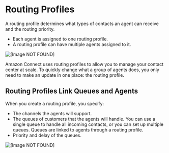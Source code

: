 # Routing Profiles<a name="concepts-routing"></a>

A routing profile determines what types of contacts an agent can receive and the routing priority\. 
+ Each agent is assigned to one routing profile\.
+ A routing profile can have multiple agents assigned to it\.

![\[Image NOT FOUND\]](http://docs.aws.amazon.com/connect/latest/adminguide/images/agents-routing-profile.png)

Amazon Connect uses routing profiles to allow you to manage your contact center at scale\. To quickly change what a group of agents does, you only need to make an update in one place: the routing profile\.

## Routing Profiles Link Queues and Agents<a name="concepts-routing-profiles-queues"></a>

When you create a routing profile, you specify: 
+ The channels the agents will support\.
+ The queues of customers that the agents will handle\. You can use a single queue to handle all incoming contacts, or you can set up multiple queues\. Queues are linked to agents through a routing profile\.
+ Priority and delay of the queues\.

![\[Image NOT FOUND\]](http://docs.aws.amazon.com/connect/latest/adminguide/images/routing-profile-3.png)